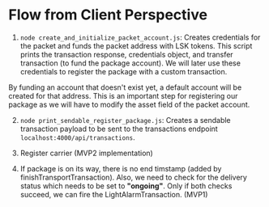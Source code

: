 # Flow from Client Perspective

1. `node create_and_initialize_packet_account.js`: Creates credentials for the packet and funds the packet address with LSK tokens. This script prints the transaction response, credentials object, and transfer transaction (to fund the package account). We will later use these credentials to register the package with a custom transaction.

By funding an account that doesn't exist yet, a default account will be created for that address. This is an important step for registering our package as we will have to modify the asset field of the packet account.

2. `node print_sendable_register_package.js`: Creates a sendable transaction payload to be sent to the transactions endpoint `localhost:4000/api/transactions`.

3. Register carrier (MVP2 implementation)

4. If package is on its way, there is no end timstamp (added by finishTransportTransaction). Also, we need to check for the delivery status which needs to be set to **"ongoing"**. Only if both checks succeed, we can fire the LightAlarmTransaction. (MVP1)